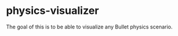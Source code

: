 physics-visualizer
==================

The goal of this is to be able to visualize any Bullet physics scenario.

